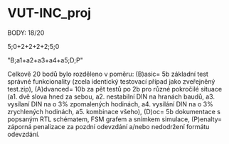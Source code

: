 # VUT-INC_proj

BODY: 18/20

5;0+2+2+2+2;5;0

"B;a1+a2+a3+a4+a5;D;P"

Celkově 20 bodů bylo rozděleno v poměru:
(B)asic= 5b základní test správné funkcionality (zcela identický testovací případ jako zveřejněný test.zip),
(A)dvanced= 10b za pět testů po 2b pro různé pokročilé situace (a1. dvě slova hned za sebou, a2. nestabilní DIN na hranách baudů, a3. vysílaní DIN na o 3% zpomalených hodinách, a4. vysílání DIN na o 3% zrychlených hodinách, a5. kombinace všeho),
(D)oc= 5b dokumentace s popsaným RTL schématem, FSM grafem a snímkem simulace,
(P)enalty= záporná penalizace za pozdní odevzdání a/nebo nedodržení formátu odevzdání.